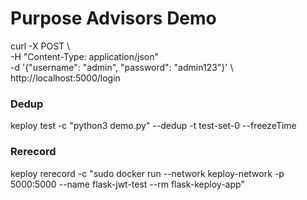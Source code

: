 # Purpose Advisors Demo

curl -X POST \  
  -H "Content-Type: application/json" \
  -d '{"username": "admin", "password": "admin123"}' \            
  http://localhost:5000/login





### Dedup
keploy test -c "python3 demo.py" --dedup -t test-set-0 --freezeTime

### Rerecord
 keploy rerecord -c "sudo docker run --network keploy-network -p 5000:5000 --name flask-jwt-test --rm flask-keploy-app" 